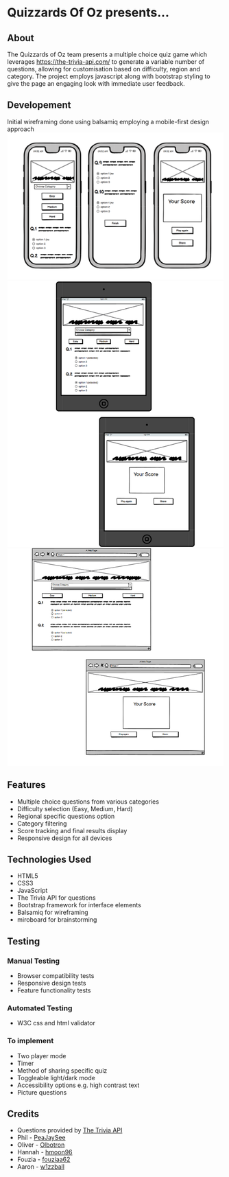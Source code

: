 # Quizzards Of Oz presents...

## About

The Quizzards of Oz team presents a multiple choice quiz game which leverages https://the-trivia-api.com/ to generate a variable number of questions, allowing for customisation based on difficulty, region and category. The project employs javascript along with bootstrap styling to give the page an engaging look with immediate user feedback.

## Developement

Initial wireframing done using balsamiq employing a mobile-first design approach
![Mobile wireframe](./refrences/Quizzards%20Mobile.png)
![Tablet wireframe](./refrences/Quizzards%20Tab.png)
![Laptop wireframe](./refrences/quizzards%20laptop.png)
## Features

- Multiple choice questions from various categories
- Difficulty selection (Easy, Medium, Hard)
- Regional specific questions option
- Category filtering
- Score tracking and final results display
- Responsive design for all devices

## Technologies Used

- HTML5
- CSS3
- JavaScript
- The Trivia API for questions
- Bootstrap framework for interface elements
- Balsamiq for wireframing
- miroboard for brainstorming

## Testing

### Manual Testing
- Browser compatibility tests
- Responsive design tests
- Feature functionality tests

### Automated Testing
- W3C css and html validator

### To implement
- Two player mode
- Timer
- Method of sharing specific quiz
- Toggleable light/dark mode
- Accessibility options e.g. high contrast text
- Picture questions

## Credits

- Questions provided by [The Trivia API](https://the-trivia-api.com/)
- Phil - [PeaJaySee](https://github.com/PeaJaySee)
- Oliver - [Olbotron](https://github.com/Olbotron)
- Hannah - [hmoon96](https://github.com/hmoon96)
- Fouzia - [fouziaa62](https://github.com/fouziaa62)
- Aaron - [w1zzball](https://github.com/w1zzball)